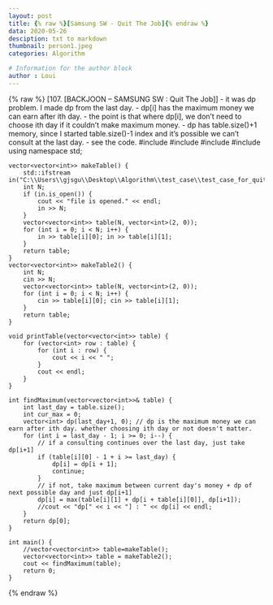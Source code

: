 ```yaml
---
layout: post
title: {% raw %}[Samsung SW - Quit The Job]{% endraw %}
data: 2020-05-26
desciption: txt to markdown
thumbnail: person1.jpeg
categories: Algorithm

# Information for the author block
author : Loui
---
```


{% raw %}
	﻿[107. [BACKJOON – SAMSUNG SW : Quit The Job]]
	- it was dp problem. I made dp from the last day.
	- dp[i] has the maximum money we can earn after ith day.
	- the point is that where dp[i], we don’t need to choose ith day if it couldn’t make maximum money.
	- dp has table.size()+1 memory, since I started table.size()-1 index and it’s possible we can’t consult at the last day.
	- see the code.
	#include<iostream>
	#include<fstream>
	#include<vector>
	#include<algorithm>
	using namespace std;
	
	vector<vector<int>> makeTable() {
		std::ifstream in("C:\\Users\\gjsgu\\Desktop\\Algorithm\\test_case\\test_case_for_quit_the_job.txt");
		int N;
		if (in.is_open()) {
			cout << "file is opened." << endl;
			in >> N;
		}
		vector<vector<int>> table(N, vector<int>(2, 0));
		for (int i = 0; i < N; i++) {
			in >> table[i][0]; in >> table[i][1];
		}
		return table;
	}
	vector<vector<int>> makeTable2() {
		int N;
		cin >> N;
		vector<vector<int>> table(N, vector<int>(2, 0));
		for (int i = 0; i < N; i++) {
			cin >> table[i][0]; cin >> table[i][1];
		}
		return table;
	}
	
	void printTable(vector<vector<int>> table) {
		for (vector<int> row : table) {
			for (int i : row) {
				cout << i << " ";
			}
			cout << endl;
		}
	}
	
	int findMaximum(vector<vector<int>>& table) {
		int last_day = table.size();
		int cur_max = 0;
		vector<int> dp(last_day+1, 0); // dp is the maximum money we can earn after ith day. whether choosing ith day or not doesn't matter.
		for (int i = last_day - 1; i >= 0; i--) {
			// if a consulting continues over the last day, just take dp[i+1]
			if (table[i][0] - 1 + i >= last_day) {
				dp[i] = dp[i + 1];
				continue;
			} 
			// if not, take maximum between current day's money + dp of next possible day and just dp[i+1]
			dp[i] = max(table[i][1] + dp[i + table[i][0]], dp[i+1]);
			//cout << "dp[" << i << "] : " << dp[i] << endl;
		}
		return dp[0];
	}
	
	int main() {
		//vector<vector<int>> table=makeTable();
		vector<vector<int>> table = makeTable2();
		cout << findMaximum(table);
		return 0;
	}
	
{% endraw %}
